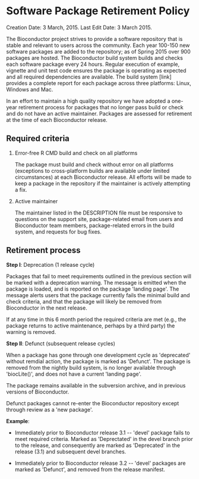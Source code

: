 # Software Package Retirement Policy

Creation Date: 3 March, 2015.
Last Edit Date: 3 March 2015.

The Bioconductor project strives to provide a software repository that is stable
and relevant to users across the community. Each year 100-150 new software
packages are added to the repository; as of Spring 2015 over 900 packages are
hosted. The Bioconductor build system builds and checks each software package
every 24 hours. Regular execution of example, vignette and unit test code
ensures the package is operating as expected and all required dependencies are
available. The build system [link] provides a complete report for each package
across three platforms: Linux, Windows and Mac.

In an effort to maintain a high quality repository we have adopted a one-year 
retirement process for packages that no longer pass build or check and do not
have an active maintainer. Packages are assessed for retirement at the time
of each Bioconductor release.

## Required criteria

1. Error-free R CMD build and check on all platforms

   The package must build and check without error on all platforms
   (exceptions to cross-platform builds are available under limited
   circumstances) at each Bioconductor release. All efforts will be
   made to keep a package in the repository if the maintainer is
   actively attempting a fix.

2. Active maintainer 

   The maintainer listed in the DESCRIPTION file must be responsive to
   questions on the support site, package-related email from users and
   Bioconductor team members, package-related errors in the build
   system, and requests for bug fixes.

## Retirement process

**Step I**: Deprecation (1 release cycle)

Packages that fail to meet requirements outlined in the previous
section will be marked with a deprecation warning. The message is
emitted when the package is loaded, and is reported on the package
'landing page'. The message alerts users that the package currently
fails the minimal build and check criteria, and that the package will
likely be removed from Bioconductor in the next release.

If at any time in this 6 month period the required criteria are met
(e.g., the package returns to active maintenance, perhaps by a third
party) the warning is removed.

**Step II**: Defunct (subsequent release cycles)

When a package has gone through one development cycle as 'deprecated'
without remdial action, the package is marked as 'Defunct'. The
package is removed from the nightly build system, is no longer
available through 'biocLite()', and does not have a current 'landing
page'. 

The package remains available in the subversion archive, and in
previous versions of Bioconductor.

Defunct packages cannot re-enter the Bioconductor repository except
through review as a 'new package'.

**Example**:

- Immediately prior to Bioconductor release 3.1 -- 'devel' package
  fails to meet required criteria. Marked as 'Deprectated' in the
  devel branch prior to the release, and consequently are marked as
  'Deprecated' in the release (3.1) and subsequent devel branches.

- Immediately prior to Bioconductor release 3.2 -- 'devel' packages
  are marked as 'Defunct', and removed from the release manifest.
